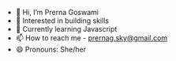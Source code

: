 - 👋 Hi, I’m Prerna Goswami
- 👀 Interested in building skills
- 🌱 Currently learning Javascript
- 📫 How to reach me - prernag.sky@gmail.com
- 😄 Pronouns: She/her
 

<!---
prernasky/prernasky is a ✨ special ✨ repository because its `README.md` (this file) appears on your GitHub profile.
You can click the Preview link to take a look at your changes.
--->
